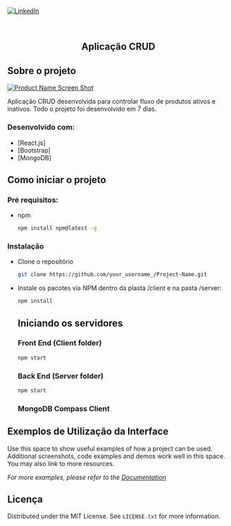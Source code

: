 
[![LinkedIn][linkedin-shield]][linkedin-url]

<br />

  <h2 align="center">Aplicação CRUD</h2>
  
  

<!-- SOBRE O PROJETO -->
## Sobre o projeto

[![Product Name Screen Shot][product-screenshot]](https://example.com)

Aplicação CRUD desenvolvida para controlar fluxo de produtos ativos e inativos. Todo o projeto foi desenvolvido em 7 dias.


### Desenvolvido com:

* [React.js]
* [Bootstrap]
* [MongoDB]


<!-- COMEÇAR -->
## Como iniciar o projeto

### Pré requisitos:

* npm
  ```sh
  npm install npm@latest -g
  ```

### Instalação

- Clone o repositório
   ```sh
   git clone https://github.com/your_username_/Project-Name.git
   ```
- Instale os pacotes via NPM dentro da plasta /client e na pasta /server:
   ```sh
   npm install
   ```
   
   ## Iniciando os servidores
   
   ### Front End (Client folder)
   ```sh
   npm start
   ```
   
   ### Back End (Server folder)
   ```sh
   npm start
   ```
   
   ### MongoDB Compass Client
   
   


<!-- USAGE EXAMPLES -->
## Exemplos de Utilização da Interface

Use this space to show useful examples of how a project can be used. Additional screenshots, code examples and demos work well in this space. You may also link to more resources.

_For more examples, please refer to the [Documentation](https://example.com)_


<!-- LICENSE -->
## Licença

Distributed under the MIT License. See `LICENSE.txt` for more information.


[linkedin-shield]: https://img.shields.io/badge/-LinkedIn-black.svg?style=for-the-badge&logo=linkedin&colorB=555
[linkedin-url]: https://www.linkedin.com/in/mvnulman/
[product-screenshot]: images/screenshot.png
